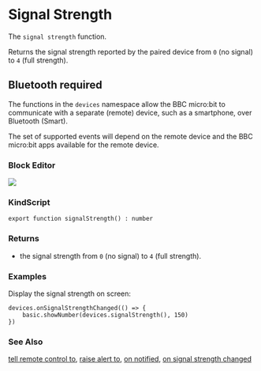 # Signal Strength

The `signal strength` function.

Returns the signal strength reported by the paired device from ``0`` (no signal) to ``4`` (full strength).

## Bluetooth required

The functions in the ``devices`` namespace allow the BBC micro:bit to communicate with a separate (remote) device, such as a smartphone, over Bluetooth (Smart).

The set of supported events will depend on the remote device and the BBC micro:bit apps available for the remote device.

### Block Editor

![](/static/mb/signal-strength-0.png)

### KindScript

```
export function signalStrength() : number
```

### Returns

* the signal strength from ``0`` (no signal) to ``4`` (full strength).

### Examples

Display the signal strength on screen:

```
devices.onSignalStrengthChanged(() => {
    basic.showNumber(devices.signalStrength(), 150)
})
```

### See Also

[tell remote control to](/microbit/reference/devices/tell-remote-control-to), [raise alert to](/microbit/reference/devices/raise-alert-to), [on notified](/microbit/reference/devices/on-notified), [on signal strength changed](/microbit/reference/devices/on-signal-strength-changed)

